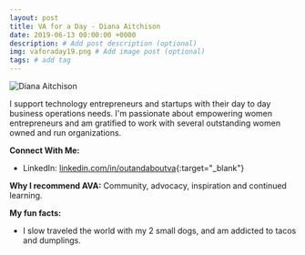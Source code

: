 ```yaml
---
layout: post
title: VA for a Day - Diana Aitchison
date: 2019-06-13 00:00:00 +0000
description: # Add post description (optional)
img: vaforaday19.png # Add image post (optional)
tags: # add tag
---
```


![Diana Aitchison]({{site.baseurl}}/assets/img/VAforaday-DianaAitchison.png)

I support technology entrepreneurs and startups with their day to day business operations needs. I'm passionate about empowering women entrepreneurs and am gratified to work with several outstanding women owned and run organizations.

__Connect With Me:__
* LinkedIn: [linkedin.com/in/outandaboutva](https://www.linkedin.com/in/outandaboutva/){:target="_blank"}

__Why I recommend AVA:__
Community, advocacy, inspiration and continued learning.

__My fun facts:__
* I slow traveled the world with my 2 small dogs, and am addicted to tacos and dumplings.
